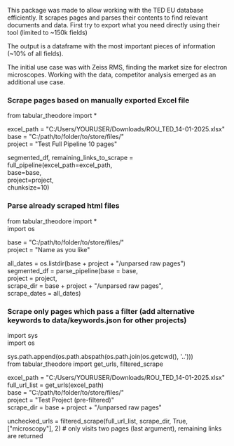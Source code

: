 This package was made to allow working with the TED EU database efficiently. It scrapes pages and parses their contents to find relevant documents and data.  First try to export what you need directly using their tool (limited to ~150k fields)

The output is a dataframe with the most important pieces of information (~10% of all fields).  

The initial use case was with Zeiss RMS, finding the market size for electron microscopes. Working with the data, competitor analysis emerged as an additional use case. 

### Scrape pages based on manually exported Excel file 
from tabular_theodore import *  

excel_path = "C:/Users/YOURUSER/Downloads/ROU_TED_14-01-2025.xlsx"  
base = "C:/path/to/folder/to/store/files/"  
project = "Test Full Pipeline 10 pages"  

segmented_df, remaining_links_to_scrape = full_pipeline(excel_path=excel_path,  
              base=base,   
              project=project,  
              chunksize=10)  

### Parse already scraped html files 
from tabular_theodore import *  
import os  

base = "C:/path/to/folder/to/store/files/"  
project = "Name as you like"

all_dates = os.listdir(base + project + "/unparsed raw pages")  
segmented_df = parse_pipeline(base = base,   
                              project = project,   
                              scrape_dir = base + project + "/unparsed raw pages",   
                              scrape_dates = all_dates)  

### Scrape only pages which pass a filter (add alternative keywords to data/keywords.json for other projects)

import sys  
import os   

sys.path.append(os.path.abspath(os.path.join(os.getcwd(), '..')))   
from tabular_theodore import get_urls, filtered_scrape  

excel_path = "C:/Users/YOURUSER/Downloads/ROU_TED_14-01-2025.xlsx"  
full_url_list = get_urls(excel_path)  
base = "C:/path/to/folder/to/store/files/"    
project = "Test Project (pre-filtered)"  
scrape_dir = base + project + "/unparsed raw pages"  
  
unchecked_urls = filtered_scrape(full_url_list, scrape_dir, True, ["microscopy"], 2) # only visits two pages (last argument), remaining links are returned  
